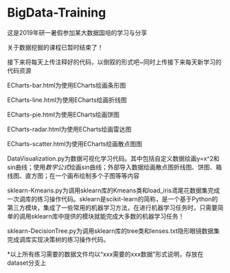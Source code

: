 # BigData-Training
这是2019年研一暑假参加某大数据国培的学习与分享

关于数据挖掘的课程已暂时结束了！

接下来将每天上传注释好的代码，以倒叙的形式吧~同时上传接下来每天新学习的代码资源

ECharts-bar.html为使用ECharts绘画条形图

ECharts-line.html为使用ECharts绘画折线图

ECharts-pie.html为使用ECharts绘画饼图

ECharts-radar.html为使用ECharts绘画雷达图

ECharts-scatter.html为使用ECharts绘画散点图图

DataVisualization.py为数据可视化学习代码。其中包括自定义数据绘画y=x^2和sin曲线；使用$数学公式$绘画sin曲线；外部导入数据绘画散点图折线图、饼图、箱线图、直方图；在一个画布绘制多个子图等等内容

sklearn-Kmeans.py为调用sklearn库的Kmeans类和load_iris鸢尾花数据集完成一次调库的练习操作代码。sklearn是scikit-learn的简称，是一个基于Python的第三方模块，集成了一些常用的机器学习方法，在进行机器学习任务时，只需要简单的调用sklearn库中提供的模块就能完成大多数的机器学习任务！

sklearn-DecisionTree.py为调用sklearn库的tree类和lenses.txt隐形眼镜数据集完成调库实现决策树的练习操作代码。

*以上所有练习需要的数据文件均以“xxx需要的xxx数据”形式说明，存放在dataset分支上
